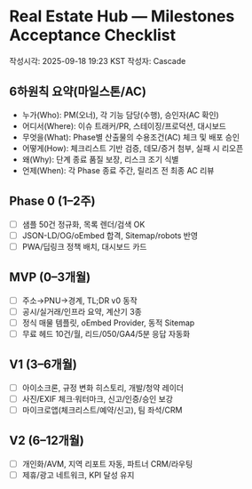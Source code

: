 # Real Estate Hub — Milestones Acceptance Checklist

작성시각: 2025-09-18 19:23 KST
작성자: Cascade

## 6하원칙 요약(마일스톤/AC)
- 누가(Who): PM(오너), 각 기능 담당(수행), 승인자(AC 확인)
- 어디서(Where): 이슈 트래커/PR, 스테이징/프로덕션, 대시보드
- 무엇을(What): Phase별 산출물의 수용조건(AC) 체크 및 배포 승인
- 어떻게(How): 체크리스트 기반 검증, 데모/증거 첨부, 실패 시 리오픈
- 왜(Why): 단계 종료 품질 보장, 리스크 조기 식별
- 언제(When): 각 Phase 종료 주간, 릴리즈 전 최종 AC 리뷰

## Phase 0 (1–2주)
- [ ] 샘플 50건 정규화, 목록 렌더/검색 OK
- [ ] JSON-LD/OG/oEmbed 합격, Sitemap/robots 반영
- [ ] PWA/딥링크 정책 배치, 대시보드 카드

## MVP (0–3개월)
- [ ] 주소→PNU→경계, TL;DR v0 동작
- [ ] 공시/실거래/인프라 요약, 계산기 3종
- [ ] 정식 매물 템플릿, oEmbed Provider, 동적 Sitemap
- [ ] 무료 헤드 10건/월, 리드/050/GA4/5분 응답 자동화

## V1 (3–6개월)
- [ ] 아이소크론, 규정 변화 히스토리, 개발/청약 레이더
- [ ] 사진/EXIF 체크·워터마크, 신고/인증/승인 보강
- [ ] 마이크로앱(체크리스트/예약/신고), 팀 좌석/CRM

## V2 (6–12개월)
- [ ] 개인화/AVM, 지역 리포트 자동, 파트너 CRM/라우팅
- [ ] 제휴/광고 네트워크, KPI 달성 유지
